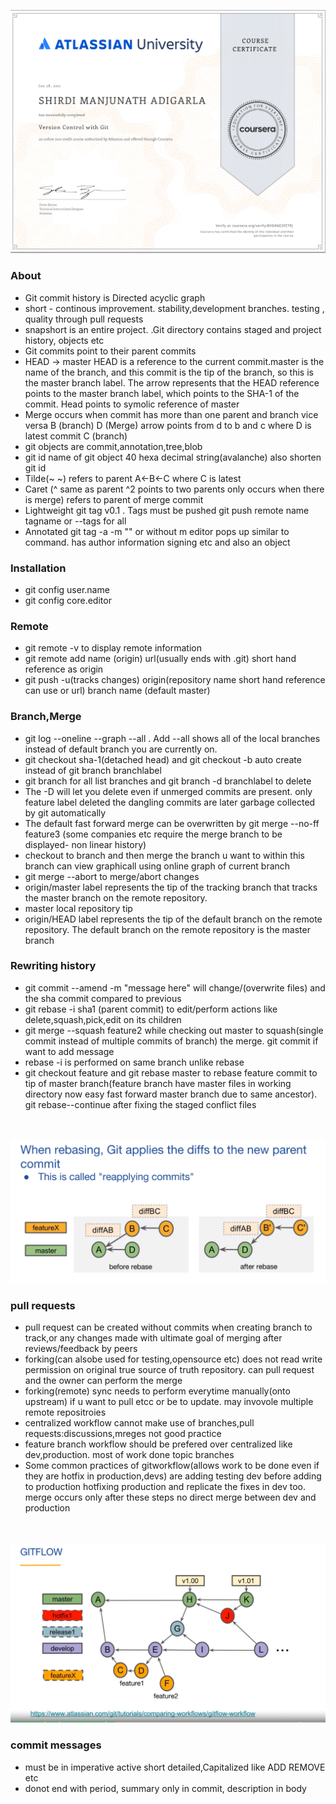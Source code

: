 <a href = "https://www.atlassian.com/university"><img src = "./static/certificate.PNG "></a>

### About
- Git commit history is Directed acyclic graph
- short - continous improvement. stability,development branches. testing , quality through pull requests
- snapshort is an entire project. .Git directory contains staged and project history, objects etc
- Git commits point to their parent commits
- HEAD -> master
HEAD is a reference to the current commit.master is the name of the branch, and this
commit is the tip of the branch, so this is the master branch label. The arrow represents that
the HEAD reference points to the master branch label, which points to the SHA-1 of the
commit. Head points to symolic reference of master
- Merge occurs when commit has more than one parent and branch vice versa 
B (branch)
           D (Merge)  arrow points from d to b and c where D is latest commit
C (branch)
- git objects are commit,annotation,tree,blob
- git id name of git object 40 hexa decimal string(avalanche) also shorten git id
- Tilde(~ ~) refers to parent A<-B<-C where C is latest
- Caret (^ same as parent ^2 points to two parents only occurs when there is merge) refers to parent of merge commit
- Lightweight git tag v0.1 . Tags must be pushed git push remote name  tagname or --tags for all
- Annotated git tag -a -m "" or without m editor pops up similar to command. has author information signing etc and also an object


### Installation
- git config user.name  
- git config core.editor 

### Remote
- git remote -v to display remote information
- git remote add name (origin) url(usually ends with .git) short hand reference as origin
- git push -u(tracks changes) origin(repository name short hand reference can use or url) branch name (default master) 

### Branch,Merge
- git log --oneline --graph --all . Add --all shows all of the local branches instead of default branch you are currently on.
- git checkout sha-1(detached head) and git checkout -b auto create instead of git branch branchlabel 
- git branch for all list branches and git branch -d branchlabel to delete
- The -D will let you delete even if unmerged commits are present. only feature label deleted the dangling commits are later garbage collected by git automatically
- The default fast forward merge can be overwritten by git merge --no-ff feature3 (some companies etc require the merge branch to be displayed- non linear history)
- checkout to branch and then merge the branch u want to within this branch can view graphicall using online graph of current branch
- git merge --abort to merge/abort changes
- origin/master label represents the tip of the tracking branch that tracks the master
branch on the remote repository.
- master local repository tip
- origin/HEAD label represents the tip of the default branch on the remote repository.
The default branch on the remote repository is the master branch

### Rewriting history
- git commit --amend -m "message here" will change/(overwrite files) and the sha commit compared to previous
- git rebase -i sha1 (parent commit) to edit/perform actions like delete,squash,pick,edit on its children
- git merge --squash feature2 while checking out master to squash(single commit instead of multiple commits of branch) the merge. git commit if want  to add message
- rebase -i is performed on same branch unlike rebase
- git checkout feature and git rebase master to rebase feature commit to tip of master branch(feature branch have master files in working directory now easy fast forward master branch due to same ancestor). git rebase--continue after fixing the staged conflict files
<br>
<br>
<img src = "./static/rebase.PNG ">
 
### pull requests
- pull request can be created  without commits when creating branch to track,or any changes made with ultimate goal of merging after reviews/feedback by peers
- forking(can alsobe used for testing,opensource etc) does not read write permission on original true source of truth repository. can pull request and the owner can perform the merge
- forking(remote) sync needs to perform everytime manually(onto upstream) if u want to pull etcc or be to update. may invovole multiple remote repositroies
- centralized workflow cannot make use of branches,pull requests:discussions,mreges not good practice
- feature branch workflow should be prefered over centralized like dev,production. most of work done topic branches
- Some common practices of gitworkflow(allows work to be done even if they are hotfix in production,devs) are adding testing dev before adding to production hotfixing production and replicate the fixes in dev too. merge occurs only after these steps no direct merge between dev and production
<br>
<br>
<img src = "./static/gitflow.PNG ">

### commit messages
- must be in imperative active short detailed,Capitalized like ADD REMOVE etc
- donot end with period, summary only in commit, description in body

